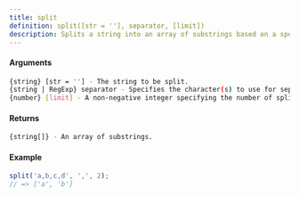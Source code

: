 ```yaml
---
title: split
definition: split([str = ''], separator, [limit])
description: Splits a string into an array of substrings based on a specified separator.
---
```



#### Arguments


```bash
{string} [str = ''] - The string to be split.
{string | RegExp} separator - Specifies the character(s) to use for separating the string.
{number} [limit] - A non-negative integer specifying the number of splits.
```


#### Returns


```bash
{string[]} - An array of substrings.
```


#### Example


```ts
split('a,b,c,d', ',', 2);
// => ['a', 'b']
```